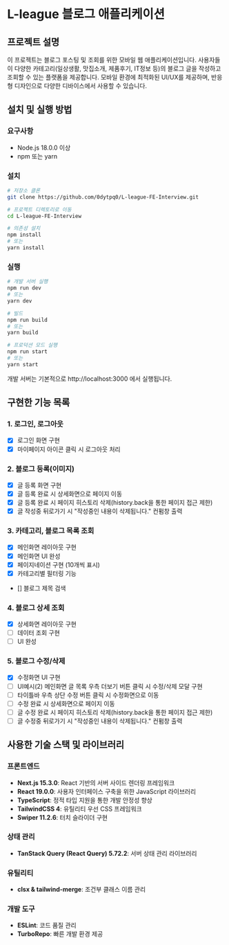 # L-league 블로그 애플리케이션

## 프로젝트 설명

이 프로젝트는 블로그 포스팅 및 조회를 위한 모바일 웹 애플리케이션입니다. 사용자들이 다양한 카테고리(일상생활, 맛집소개, 제품후기, IT정보 등)의 블로그 글을 작성하고 조회할 수 있는 플랫폼을 제공합니다. 모바일 환경에 최적화된 UI/UX를 제공하며, 반응형 디자인으로 다양한 디바이스에서 사용할 수 있습니다.

## 설치 및 실행 방법

### 요구사항

- Node.js 18.0.0 이상
- npm 또는 yarn

### 설치

```bash
# 저장소 클론
git clone https://github.com/0dytpq0/L-league-FE-Interview.git

# 프로젝트 디렉토리로 이동
cd L-league-FE-Interview

# 의존성 설치
npm install
# 또는
yarn install
```

### 실행

```bash
# 개발 서버 실행
npm run dev
# 또는
yarn dev

# 빌드
npm run build
# 또는
yarn build

# 프로덕션 모드 실행
npm run start
# 또는
yarn start
```

개발 서버는 기본적으로 http://localhost:3000 에서 실행됩니다.

## 구현한 기능 목록

### 1. 로그인, 로그아웃

- [x] 로그인 화면 구현
- [x] 마이페이지 아이콘 클릭 시 로그아웃 처리

### 2. 블로그 등록(이미지)

- [x] 글 등록 화면 구현
- [x] 글 등록 완료 시 상세화면으로 페이지 이동
- [x] 글 등록 완료 시 페이지 히스토리 삭제(history.back을 통한 페이지 접근 제한)
- [x] 글 작성중 뒤로가기 시 "작성중인 내용이 삭제됩니다." 컨펌창 출력

### 3. 카테고리, 블로그 목록 조회

- [x] 메인화면 레이아웃 구현
- [x] 메인화면 UI 완성
- [x] 페이지네이션 구현 (10개씩 표시)
- [x] 카테고리별 필터링 기능
- [] 블로그 제목 검색

### 4. 블로그 상세 조회

- [x] 상세화면 레이아웃 구현
- [ ] 데이터 조회 구현
- [ ] UI 완성

### 5. 블로그 수정/삭제

- [x] 수정화면 UI 구현
- [ ] UI예시(2) 메인화면 글 목록 우측 더보기 버튼 클릭 시 수정/삭제 모달 구현
- [ ] 타이틀바 우측 상단 수정 버튼 클릭 시 수정화면으로 이동
- [ ] 수정 완료 시 상세화면으로 페이지 이동
- [ ] 글 수정 완료 시 페이지 히스토리 삭제(history.back을 통한 페이지 접근 제한)
- [ ] 글 수정중 뒤로가기 시 "작성중인 내용이 삭제됩니다." 컨펌창 출력

## 사용한 기술 스택 및 라이브러리

### 프론트엔드

- **Next.js 15.3.0**: React 기반의 서버 사이드 렌더링 프레임워크
- **React 19.0.0**: 사용자 인터페이스 구축을 위한 JavaScript 라이브러리
- **TypeScript**: 정적 타입 지원을 통한 개발 안정성 향상
- **TailwindCSS 4**: 유틸리티 우선 CSS 프레임워크
- **Swiper 11.2.6**: 터치 슬라이더 구현

### 상태 관리

- **TanStack Query (React Query) 5.72.2**: 서버 상태 관리 라이브러리

### 유틸리티

- **clsx & tailwind-merge**: 조건부 클래스 이름 관리

### 개발 도구

- **ESLint**: 코드 품질 관리
- **TurboRepo**: 빠른 개발 환경 제공

